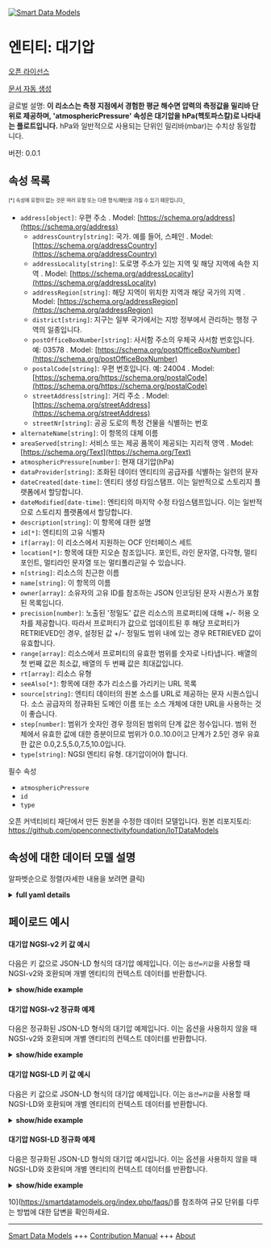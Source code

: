 <!-- 10-Header -->  
[![Smart Data Models](https://smartdatamodels.org/wp-content/uploads/2022/01/SmartDataModels_logo.png "Logo")](https://smartdatamodels.org)  
엔티티: 대기압  
========<!-- /10-Header -->  
<!-- 15-License -->  
[오픈 라이선스](https://github.com/smart-data-models//dataModel.OCF/blob/master/atmosphericPressure/LICENSE.md)  
[문서 자동 생성](https://docs.google.com/presentation/d/e/2PACX-1vTs-Ng5dIAwkg91oTTUdt8ua7woBXhPnwavZ0FxgR8BsAI_Ek3C5q97Nd94HS8KhP-r_quD4H0fgyt3/pub?start=false&loop=false&delayms=3000#slide=id.gb715ace035_0_60)  
<!-- /15-License -->  
<!-- 20-Description -->  
글로벌 설명: **이 리소스는 측정 지점에서 경험한 평균 해수면 압력의 측정값을 밀리바 단위로 제공하며, 'atmosphericPressure' 속성은 대기압을 hPa(헥토파스칼)로 나타내는 플로트입니다.** hPa와 일반적으로 사용되는 단위인 밀리바(mbar)는 수치상 동일합니다.  
버전: 0.0.1  
<!-- /20-Description -->  
<!-- 30-PropertiesList -->  

## 속성 목록  

<sup><sub>[*] 속성에 유형이 없는 것은 여러 유형 또는 다른 형식/패턴을 가질 수 있기 때문입니다</sub></sup>.  
- `address[object]`: 우편 주소  . Model: [https://schema.org/address](https://schema.org/address)	- `addressCountry[string]`: 국가. 예를 들어, 스페인  . Model: [https://schema.org/addressCountry](https://schema.org/addressCountry)  
	- `addressLocality[string]`: 도로명 주소가 있는 지역 및 해당 지역에 속한 지역  . Model: [https://schema.org/addressLocality](https://schema.org/addressLocality)  
	- `addressRegion[string]`: 해당 지역이 위치한 지역과 해당 국가의 지역  . Model: [https://schema.org/addressRegion](https://schema.org/addressRegion)  
	- `district[string]`: 지구는 일부 국가에서는 지방 정부에서 관리하는 행정 구역의 일종입니다.    
	- `postOfficeBoxNumber[string]`: 사서함 주소의 우체국 사서함 번호입니다. 예: 03578  . Model: [https://schema.org/postOfficeBoxNumber](https://schema.org/postOfficeBoxNumber)  
	- `postalCode[string]`: 우편 번호입니다. 예: 24004  . Model: [https://schema.org/https://schema.org/postalCode](https://schema.org/https://schema.org/postalCode)  
	- `streetAddress[string]`: 거리 주소  . Model: [https://schema.org/streetAddress](https://schema.org/streetAddress)  
	- `streetNr[string]`: 공공 도로의 특정 건물을 식별하는 번호    
- `alternateName[string]`: 이 항목의 대체 이름  - `areaServed[string]`: 서비스 또는 제공 품목이 제공되는 지리적 영역  . Model: [https://schema.org/Text](https://schema.org/Text)- `atmosphericPressure[number]`: 현재 대기압(hPa)  - `dataProvider[string]`: 조화된 데이터 엔티티의 공급자를 식별하는 일련의 문자  - `dateCreated[date-time]`: 엔티티 생성 타임스탬프. 이는 일반적으로 스토리지 플랫폼에서 할당합니다.  - `dateModified[date-time]`: 엔티티의 마지막 수정 타임스탬프입니다. 이는 일반적으로 스토리지 플랫폼에서 할당합니다.  - `description[string]`: 이 항목에 대한 설명  - `id[*]`: 엔티티의 고유 식별자  - `if[array]`: 이 리소스에서 지원하는 OCF 인터페이스 세트  - `location[*]`: 항목에 대한 지오숀 참조입니다. 포인트, 라인 문자열, 다각형, 멀티포인트, 멀티라인 문자열 또는 멀티폴리곤일 수 있습니다.  - `n[string]`: 리소스의 친근한 이름  - `name[string]`: 이 항목의 이름  - `owner[array]`: 소유자의 고유 ID를 참조하는 JSON 인코딩된 문자 시퀀스가 포함된 목록입니다.  - `precision[number]`: 노출된 '정밀도' 값은 리소스의 프로퍼티에 대해 +/- 허용 오차를 제공합니다. 따라서 프로퍼티가 값으로 업데이트된 후 해당 프로퍼티가 RETRIEVED인 경우, 설정된 값 +/- 정밀도 범위 내에 있는 경우 RETRIEVED 값이 유효합니다.  - `range[array]`: 리소스에서 프로퍼티의 유효한 범위를 숫자로 나타냅니다. 배열의 첫 번째 값은 최소값, 배열의 두 번째 값은 최대값입니다.  - `rt[array]`: 리소스 유형  - `seeAlso[*]`: 항목에 대한 추가 리소스를 가리키는 URL 목록  - `source[string]`: 엔티티 데이터의 원본 소스를 URL로 제공하는 문자 시퀀스입니다. 소스 공급자의 정규화된 도메인 이름 또는 소스 개체에 대한 URL을 사용하는 것이 좋습니다.  - `step[number]`: 범위가 숫자인 경우 정의된 범위의 단계 값은 정수입니다.  범위 전체에서 유효한 값에 대한 증분이므로 범위가 0.0..10.0이고 단계가 2.5인 경우 유효한 값은 0.0,2.5,5.0,7.5,10.0입니다.  - `type[string]`: NGSI 엔티티 유형. 대기압이어야 합니다.  <!-- /30-PropertiesList -->  
<!-- 35-RequiredProperties -->  
필수 속성  
- `atmosphericPressure`  - `id`  - `type`  <!-- /35-RequiredProperties -->  
<!-- 40-RequiredProperties -->  
오픈 커넥티비티 재단에서 만든 원본을 수정한 데이터 모델입니다. 원본 리포지토리: https://github.com/openconnectivityfoundation/IoTDataModels  
<!-- /40-RequiredProperties -->  
<!-- 50-DataModelHeader -->  
## 속성에 대한 데이터 모델 설명  
알파벳순으로 정렬(자세한 내용을 보려면 클릭)  
<!-- /50-DataModelHeader -->  
<!-- 60-ModelYaml -->  
<details><summary><strong>full yaml details</strong></summary>    
```yaml  
atmosphericPressure:    
  description: This Resource provides a measurement of Mean Sea Level Pressure experienced at the measuring point expressed in millibars.The Property 'atmosphericPressure' is a float which describes the atmospheric pressure in hPa (hectoPascals).Note that hPa and the also commonly used unit of millibars (mbar) are numerically equivalent.    
  properties:    
    address:    
      description: The mailing address    
      properties:    
        addressCountry:    
          description: 'The country. For example, Spain'    
          type: string    
          x-ngsi:    
            model: https://schema.org/addressCountry    
            type: Property    
        addressLocality:    
          description: 'The locality in which the street address is, and which is in the region'    
          type: string    
          x-ngsi:    
            model: https://schema.org/addressLocality    
            type: Property    
        addressRegion:    
          description: 'The region in which the locality is, and which is in the country'    
          type: string    
          x-ngsi:    
            model: https://schema.org/addressRegion    
            type: Property    
        district:    
          description: 'A district is a type of administrative division that, in some countries, is managed by the local government'    
          type: string    
          x-ngsi:    
            type: Property    
        postOfficeBoxNumber:    
          description: 'The post office box number for PO box addresses. For example, 03578'    
          type: string    
          x-ngsi:    
            model: https://schema.org/postOfficeBoxNumber    
            type: Property    
        postalCode:    
          description: 'The postal code. For example, 24004'    
          type: string    
          x-ngsi:    
            model: https://schema.org/https://schema.org/postalCode    
            type: Property    
        streetAddress:    
          description: The street address    
          type: string    
          x-ngsi:    
            model: https://schema.org/streetAddress    
            type: Property    
        streetNr:    
          description: Number identifying a specific property on a public street    
          type: string    
          x-ngsi:    
            type: Property    
      type: object    
      x-ngsi:    
        model: https://schema.org/address    
        type: Property    
    alternateName:    
      description: An alternative name for this item    
      type: string    
      x-ngsi:    
        type: Property    
    areaServed:    
      description: The geographic area where a service or offered item is provided    
      type: string    
      x-ngsi:    
        model: https://schema.org/Text    
        type: Property    
    atmosphericPressure:    
      description: The current atmospheric pressure in hPa    
      readOnly: true    
      type: number    
      x-ngsi:    
        type: Property    
    dataProvider:    
      description: A sequence of characters identifying the provider of the harmonised data entity    
      type: string    
      x-ngsi:    
        type: Property    
    dateCreated:    
      description: Entity creation timestamp. This will usually be allocated by the storage platform    
      format: date-time    
      type: string    
      x-ngsi:    
        type: Property    
    dateModified:    
      description: Timestamp of the last modification of the entity. This will usually be allocated by the storage platform    
      format: date-time    
      type: string    
      x-ngsi:    
        type: Property    
    description:    
      description: A description of this item    
      type: string    
      x-ngsi:    
        type: Property    
    id:    
      anyOf:    
        - description: Identifier format of any NGSI entity    
          maxLength: 256    
          minLength: 1    
          pattern: ^[\w\-\.\{\}\$\+\*\[\]`|~^@!,:\\]+$    
          type: string    
          x-ngsi:    
            type: Property    
        - description: Identifier format of any NGSI entity    
          format: uri    
          type: string    
          x-ngsi:    
            type: Property    
      description: Unique identifier of the entity    
      x-ngsi:    
        type: Property    
    if:    
      description: The OCF Interface set supported by this Resource    
      items:    
        enum:    
          - oic.if.s    
          - oic.if.baseline    
        type: string    
      minItems: 2    
      readOnly: true    
      type: array    
      uniqueItems: true    
      x-ngsi:    
        type: Property    
    location:    
      description: 'Geojson reference to the item. It can be Point, LineString, Polygon, MultiPoint, MultiLineString or MultiPolygon'    
      oneOf:    
        - description: Geojson reference to the item. Point    
          properties:    
            bbox:    
              items:    
                type: number    
              minItems: 4    
              type: array    
            coordinates:    
              items:    
                type: number    
              minItems: 2    
              type: array    
            type:    
              enum:    
                - Point    
              type: string    
          required:    
            - type    
            - coordinates    
          title: GeoJSON Point    
          type: object    
          x-ngsi:    
            type: GeoProperty    
        - description: Geojson reference to the item. LineString    
          properties:    
            bbox:    
              items:    
                type: number    
              minItems: 4    
              type: array    
            coordinates:    
              items:    
                items:    
                  type: number    
                minItems: 2    
                type: array    
              minItems: 2    
              type: array    
            type:    
              enum:    
                - LineString    
              type: string    
          required:    
            - type    
            - coordinates    
          title: GeoJSON LineString    
          type: object    
          x-ngsi:    
            type: GeoProperty    
        - description: Geojson reference to the item. Polygon    
          properties:    
            bbox:    
              items:    
                type: number    
              minItems: 4    
              type: array    
            coordinates:    
              items:    
                items:    
                  items:    
                    type: number    
                  minItems: 2    
                  type: array    
                minItems: 4    
                type: array    
              type: array    
            type:    
              enum:    
                - Polygon    
              type: string    
          required:    
            - type    
            - coordinates    
          title: GeoJSON Polygon    
          type: object    
          x-ngsi:    
            type: GeoProperty    
        - description: Geojson reference to the item. MultiPoint    
          properties:    
            bbox:    
              items:    
                type: number    
              minItems: 4    
              type: array    
            coordinates:    
              items:    
                items:    
                  type: number    
                minItems: 2    
                type: array    
              type: array    
            type:    
              enum:    
                - MultiPoint    
              type: string    
          required:    
            - type    
            - coordinates    
          title: GeoJSON MultiPoint    
          type: object    
          x-ngsi:    
            type: GeoProperty    
        - description: Geojson reference to the item. MultiLineString    
          properties:    
            bbox:    
              items:    
                type: number    
              minItems: 4    
              type: array    
            coordinates:    
              items:    
                items:    
                  items:    
                    type: number    
                  minItems: 2    
                  type: array    
                minItems: 2    
                type: array    
              type: array    
            type:    
              enum:    
                - MultiLineString    
              type: string    
          required:    
            - type    
            - coordinates    
          title: GeoJSON MultiLineString    
          type: object    
          x-ngsi:    
            type: GeoProperty    
        - description: Geojson reference to the item. MultiLineString    
          properties:    
            bbox:    
              items:    
                type: number    
              minItems: 4    
              type: array    
            coordinates:    
              items:    
                items:    
                  items:    
                    items:    
                      type: number    
                    minItems: 2    
                    type: array    
                  minItems: 4    
                  type: array    
                type: array    
              type: array    
            type:    
              enum:    
                - MultiPolygon    
              type: string    
          required:    
            - type    
            - coordinates    
          title: GeoJSON MultiPolygon    
          type: object    
          x-ngsi:    
            type: GeoProperty    
      x-ngsi:    
        type: GeoProperty    
    n:    
      description: Friendly name of the Resource    
      maxLength: 64    
      readOnly: true    
      type: string    
      x-ngsi:    
        type: Property    
    name:    
      description: The name of this item    
      type: string    
      x-ngsi:    
        type: Property    
    owner:    
      description: A List containing a JSON encoded sequence of characters referencing the unique Ids of the owner(s)    
      items:    
        anyOf:    
          - description: Identifier format of any NGSI entity    
            maxLength: 256    
            minLength: 1    
            pattern: ^[\w\-\.\{\}\$\+\*\[\]`|~^@!,:\\]+$    
            type: string    
            x-ngsi:    
              type: Property    
          - description: Identifier format of any NGSI entity    
            format: uri    
            type: string    
            x-ngsi:    
              type: Property    
        description: Unique identifier of the entity    
        x-ngsi:    
          type: Property    
      type: array    
      x-ngsi:    
        type: Property    
    precision:    
      description: 'When exposed the value in ''precision'' provides a +/- tolerance against the Properties in the Resource. Thus if a Property is UPDATED to a value and that Property then RETRIEVED, the RETRIEVED value is valid if in the range of the set value +/- precision'    
      readOnly: true    
      type: number    
      x-ngsi:    
        type: Property    
    range:    
      description: 'The valid range for the Property in the Resource as a number. The first value in the array is the minimum value, the second value in the array is the maximum value'    
      items:    
        type: number    
      maxItems: 2    
      minItems: 2    
      readOnly: true    
      type: array    
      x-ngsi:    
        type: Property    
    rt:    
      description: The Resource Type    
      items:    
        enum:    
          - oic.r.sensor.atmosphericpressure    
        maxLength: 64    
        type: string    
      minItems: 1    
      readOnly: true    
      type: array    
      uniqueItems: true    
      x-ngsi:    
        type: Property    
    seeAlso:    
      description: list of uri pointing to additional resources about the item    
      oneOf:    
        - items:    
            format: uri    
            type: string    
          minItems: 1    
          type: array    
        - format: uri    
          type: string    
      x-ngsi:    
        type: Property    
    source:    
      description: 'A sequence of characters giving the original source of the entity data as a URL. Recommended to be the fully qualified domain name of the source provider, or the URL to the source object'    
      type: string    
      x-ngsi:    
        type: Property    
    step:    
      description: 'Step value across the defined range an integer when the range is a number.  This is the increment for valid values across the range; so if range is 0.0..10.0 and step is 2.5 then valid values are 0.0,2.5,5.0,7.5,10.0'    
      readOnly: true    
      type: number    
      x-ngsi:    
        type: Property    
    type:    
      description: NGSI entity type. It has to be atmosphericPressure    
      enum:    
        - atmosphericPressure    
      type: string    
      x-ngsi:    
        type: Property    
  required:    
    - atmosphericPressure    
    - id    
    - type    
  type: object    
  x-derived-from: https://raw.githubusercontent.com/openconnectivityfoundation/IoTDataModels/master/AtmosphericPressureResURI.swagger.json    
  x-disclaimer: 'Redistribution and use in source and binary forms, with or without modification, are permitted  provided that the license conditions are met. Copyleft (c) 2022 Contributors to Smart Data Models Program'    
  x-license-url: https://github.com/smart-data-models/dataModel.OCF/blob/master/atmosphericPressure/LICENSE.md    
  x-model-schema: https://smart-data-models.github.io/dataModel.OCF/atmosphericPressure/schema.json    
  x-model-tags: OCF    
  x-version: 0.0.1    
```  
</details>    
<!-- /60-ModelYaml -->  
<!-- 70-MiddleNotes -->  
<!-- /70-MiddleNotes -->  
<!-- 80-Examples -->  
## 페이로드 예시  
#### 대기압 NGSI-v2 키 값 예시  
다음은 키 값으로 JSON-LD 형식의 대기압 예제입니다. 이는 `옵션=키값`을 사용할 때 NGSI-v2와 호환되며 개별 엔티티의 컨텍스트 데이터를 반환합니다.  
<details><summary><strong>show/hide example</strong></summary>    
```json  
{  
    "id": "urn:ngsi-ld:atmosphericPressure:id:HZZV:82467762",  
    "dateCreated": "1997-08-06T08:52:44Z",  
    "dateModified": "1996-11-11T23:42:34Z",  
    "source": "Strategy some state thus most pretty. Dog crime bag wrong during. Action feeling see they mission science success position.",  
    "name": "West sell meet artist window within bring protect. Such team contain. Fill support suddenly who.",  
    "alternateName": "Artist wind realize. Matter ahead close general. Through likely some continue lead.",  
    "description": "Wall she enough step theory. Good arriv",  
    "dataProvider": "Through join discussion near admit must other. Attack yard on figure either. Of begin international some.",  
    "owner": [  
        "urn:ngsi-ld:atmosphericPressure:items:AKQX:40798143",  
        "urn:ngsi-ld:atmosphericPressure:items:IICX:50031645"  
    ],  
    "seeAlso": [  
        "urn:ngsi-ld:atmosphericPressure:items:AERV:66370194"  
    ],  
    "location": {  
        "type": "Point",  
        "coordinates": [  
            -85.9629705,  
            -58.365214  
        ]  
    },  
    "address": {  
        "streetAddress": "Along chair evidence early. Effect marriage ch",  
        "addressLocality": "Sam",  
        "addressRegion": "Thank sit agree manager PM customer. Evidence exist thus office individual one collection base.",  
        "addressCountry": "Fact mention hundred property choose involve small. Term throw then whether home compare. Store assume art long fast table. Yet help pretty campaign.",  
        "postalCode": "Agree exactly far coach. Teacher include really positive long game pla",  
        "postOfficeBoxNumber": "Former lose part model reflect apply final all. Task yes rise teach reason history hard.",  
        "streetNr": "In could mean well. Democratic media place far let ",  
        "district": "Federal name for baby senior. Perform authority black financial allow care direction "  
    },  
    "areaServed": "Throw whose will whose never stop development agreement.",  
    "rt": [  
        "oic.r.sensor.atmosphericpressure"  
    ],  
    "atmosphericPressure": 706.0,  
    "n": "Care avoid inside account protect spend couple. Read",  
    "precision": 370.9,  
    "range": [  
        767.4,  
        71.3  
    ],  
    "step": 371.2,  
    "if": [  
        "oic.if.baseline",  
        "oic.if.s"  
    ],  
    "type": "atmosphericPressure"  
}  
```  
</details>  
#### 대기압 NGSI-v2 정규화 예제  
다음은 정규화된 JSON-LD 형식의 대기압 예제입니다. 이는 옵션을 사용하지 않을 때 NGSI-v2와 호환되며 개별 엔티티의 컨텍스트 데이터를 반환합니다.  
<details><summary><strong>show/hide example</strong></summary>    
```json  
{  
    "id": "urn:ngsi-ld:atmosphericPressure:id:HZZV:82467762",  
    "dateCreated": {  
        "type": "DateTime",  
        "value": "1997-08-06T08:52:44Z"  
    },  
    "dateModified": {  
        "type": "DateTime",  
        "value": "1996-11-11T23:42:34Z"  
    },  
    "source": {  
        "type": "Text",  
        "value": "Strategy some state thus most pretty. Dog crime bag wrong during. Action feeling see they mission science success position."  
    },  
    "name": {  
        "type": "Text",  
        "value": "West sell meet artist window within bring protect. Such team contain. Fill support suddenly who."  
    },  
    "alternateName": {  
        "type": "Text",  
        "value": "Artist wind realize. Matter ahead close general. Through likely some continue lead."  
    },  
    "description": {  
        "type": "Text",  
        "value": "Wall she enough step theory. Good arriv"  
    },  
    "dataProvider": {  
        "type": "Text",  
        "value": "Through join discussion near admit must other. Attack yard on figure either. Of begin international some."  
    },  
    "owner": {  
        "type": "StructuredValue",  
        "value": [  
            "urn:ngsi-ld:atmosphericPressure:items:AKQX:40798143",  
            "urn:ngsi-ld:atmosphericPressure:items:IICX:50031645"  
        ]  
    },  
    "seeAlso": {  
        "type": "StructuredValue",  
        "value": [  
            "urn:ngsi-ld:atmosphericPressure:items:AERV:66370194"  
        ]  
    },  
    "location": {  
        "type": "geo:json",  
        "value": {  
            "type": "Point",  
            "coordinates": [  
                -85.9629705,  
                -58.365214  
            ]  
        }  
    },  
    "address": {  
        "type": "StructuredValue",  
        "value": {  
            "streetAddress": "Along chair evidence early. Effect marriage ch",  
            "addressLocality": "Sam",  
            "addressRegion": "Thank sit agree manager PM customer. Evidence exist thus office individual one collection base.",  
            "addressCountry": "Fact mention hundred property choose involve small. Term throw then whether home compare. Store assume art long fast table. Yet help pretty campaign.",  
            "postalCode": "Agree exactly far coach. Teacher include really positive long game pla",  
            "postOfficeBoxNumber": "Former lose part model reflect apply final all. Task yes rise teach reason history hard.",  
            "streetNr": "In could mean well. Democratic media place far let ",  
            "district": "Federal name for baby senior. Perform authority black financial allow care direction "  
        }  
    },  
    "areaServed": {  
        "type": "Text",  
        "value": "Throw whose will whose never stop development agreement."  
    },  
    "rt": {  
        "type": "StructuredValue",  
        "value": [  
            "oic.r.sensor.atmosphericpressure"  
        ]  
    },  
    "atmosphericPressure": {  
        "type": "Number",  
        "value": 706.0  
    },  
    "n": {  
        "type": "Text",  
        "value": "Care avoid inside account protect spend couple. Read"  
    },  
    "precision": {  
        "type": "Number",  
        "value": 370.9  
    },  
    "range": {  
        "type": "StructuredValue",  
        "value": [  
            767.4,  
            71.3  
        ]  
    },  
    "step": {  
        "type": "Number",  
        "value": 371.2  
    },  
    "if": {  
        "type": "StructuredValue",  
        "value": [  
            "oic.if.baseline",  
            "oic.if.s"  
        ]  
    },  
    "type": "atmosphericPressure"  
}  
```  
</details>  
#### 대기압 NGSI-LD 키 값 예시  
다음은 키 값으로 JSON-LD 형식의 대기압 예제입니다. 이는 `옵션=키값`을 사용할 때 NGSI-LD와 호환되며 개별 엔티티의 컨텍스트 데이터를 반환합니다.  
<details><summary><strong>show/hide example</strong></summary>    
```json  
{  
    "id": "urn:ngsi-ld:atmosphericPressure:id:HZZV:82467762",  
    "dateCreated": "1997-08-06T08:52:44Z",  
    "dateModified": "1996-11-11T23:42:34Z",  
    "source": "Strategy some state thus most pretty. Dog crime bag wrong during. Action feeling see they mission science success position.",  
    "name": "West sell meet artist window within bring protect. Such team contain. Fill support suddenly who.",  
    "alternateName": "Artist wind realize. Matter ahead close general. Through likely some continue lead.",  
    "description": "Wall she enough step theory. Good arriv",  
    "dataProvider": "Through join discussion near admit must other. Attack yard on figure either. Of begin international some.",  
    "owner": [  
        "urn:ngsi-ld:atmosphericPressure:items:AKQX:40798143",  
        "urn:ngsi-ld:atmosphericPressure:items:IICX:50031645"  
    ],  
    "seeAlso": [  
        "urn:ngsi-ld:atmosphericPressure:items:AERV:66370194"  
    ],  
    "location": {  
        "type": "Point",  
        "coordinates": [  
            -85.9629705,  
            -58.365214  
        ]  
    },  
    "address": {  
        "streetAddress": "Along chair evidence early. Effect marriage ch",  
        "addressLocality": "Sam",  
        "addressRegion": "Thank sit agree manager PM customer. Evidence exist thus office individual one collection base.",  
        "addressCountry": "Fact mention hundred property choose involve small. Term throw then whether home compare. Store assume art long fast table. Yet help pretty campaign.",  
        "postalCode": "Agree exactly far coach. Teacher include really positive long game pla",  
        "postOfficeBoxNumber": "Former lose part model reflect apply final all. Task yes rise teach reason history hard.",  
        "streetNr": "In could mean well. Democratic media place far let ",  
        "district": "Federal name for baby senior. Perform authority black financial allow care direction "  
    },  
    "areaServed": "Throw whose will whose never stop development agreement.",  
    "rt": [  
        "oic.r.sensor.atmosphericpressure"  
    ],  
    "atmosphericPressure": 706.0,  
    "n": "Care avoid inside account protect spend couple. Read",  
    "precision": 370.9,  
    "range": [  
        767.4,  
        71.3  
    ],  
    "step": 371.2,  
    "if": [  
        "oic.if.baseline",  
        "oic.if.s"  
    ],  
    "type": "atmosphericPressure",  
    "@context": [  
        "https://smartdatamodels.org/context.jsonld"  
    ]  
}  
```  
</details>  
#### 대기압 NGSI-LD 정규화 예제  
다음은 정규화된 JSON-LD 형식의 대기압 예시입니다. 이는 옵션을 사용하지 않을 때 NGSI-LD와 호환되며 개별 엔티티의 컨텍스트 데이터를 반환합니다.  
<details><summary><strong>show/hide example</strong></summary>    
```json  
{  
    "id": "urn:ngsi-ld:atmosphericPressure:id:HZZV:82467762",  
    "dateCreated": {  
        "type": "Property",  
        "value": {  
            "@type": "DateTime",  
            "@value": "1997-08-06T08:52:44Z"  
        }  
    },  
    "dateModified": {  
        "type": "Property",  
        "value": {  
            "@type": "DateTime",  
            "@value": "1996-11-11T23:42:34Z"  
        }  
    },  
    "source": {  
        "type": "Property",  
        "value": "Strategy some state thus most pretty. Dog crime bag wrong during. Action feeling see they mission science success position."  
    },  
    "name": {  
        "type": "Property",  
        "value": "West sell meet artist window within bring protect. Such team contain. Fill support suddenly who."  
    },  
    "alternateName": {  
        "type": "Property",  
        "value": "Artist wind realize. Matter ahead close general. Through likely some continue lead."  
    },  
    "description": {  
        "type": "Property",  
        "value": "Wall she enough step theory. Good arriv"  
    },  
    "dataProvider": {  
        "type": "Property",  
        "value": "Through join discussion near admit must other. Attack yard on figure either. Of begin international some."  
    },  
    "owner": {  
        "type": "Property",  
        "value": [  
            "urn:ngsi-ld:atmosphericPressure:items:AKQX:40798143",  
            "urn:ngsi-ld:atmosphericPressure:items:IICX:50031645"  
        ]  
    },  
    "seeAlso": {  
        "type": "Property",  
        "value": [  
            "urn:ngsi-ld:atmosphericPressure:items:AERV:66370194"  
        ]  
    },  
    "location": {  
        "type": "GeoProperty",  
        "value": {  
            "type": "Point",  
            "coordinates": [  
                -85.9629705,  
                -58.365214  
            ]  
        }  
    },  
    "address": {  
        "type": "Property",  
        "value": {  
            "streetAddress": "Along chair evidence early. Effect marriage ch",  
            "addressLocality": "Sam",  
            "addressRegion": "Thank sit agree manager PM customer. Evidence exist thus office individual one collection base.",  
            "addressCountry": "Fact mention hundred property choose involve small. Term throw then whether home compare. Store assume art long fast table. Yet help pretty campaign.",  
            "postalCode": "Agree exactly far coach. Teacher include really positive long game pla",  
            "postOfficeBoxNumber": "Former lose part model reflect apply final all. Task yes rise teach reason history hard.",  
            "streetNr": "In could mean well. Democratic media place far let ",  
            "district": "Federal name for baby senior. Perform authority black financial allow care direction "  
        }  
    },  
    "areaServed": {  
        "type": "Property",  
        "value": "Throw whose will whose never stop development agreement."  
    },  
    "rt": {  
        "type": "Property",  
        "value": [  
            "oic.r.sensor.atmosphericpressure"  
        ]  
    },  
    "atmosphericPressure": {  
        "type": "Property",  
        "value": 706.0  
    },  
    "n": {  
        "type": "Property",  
        "value": "Care avoid inside account protect spend couple. Read"  
    },  
    "precision": {  
        "type": "Property",  
        "value": 370.9  
    },  
    "range": {  
        "type": "Property",  
        "value": [  
            767.4,  
            71.3  
        ]  
    },  
    "step": {  
        "type": "Property",  
        "value": 371.2  
    },  
    "if": {  
        "type": "Property",  
        "value": [  
            "oic.if.baseline",  
            "oic.if.s"  
        ]  
    },  
    "type": "atmosphericPressure",  
    "@context": [  
        "https://smartdatamodels.org/context.jsonld"  
    ]  
}  
```  
</details><!-- /80-Examples -->  
<!-- 90-FooterNotes -->  
<!-- /90-FooterNotes -->  
<!-- 95-Units -->  
10](https://smartdatamodels.org/index.php/faqs/)를 참조하여 규모 단위를 다루는 방법에 대한 답변을 확인하세요.  
<!-- /95-Units -->  
<!-- 97-LastFooter -->  
---  
[Smart Data Models](https://smartdatamodels.org) +++ [Contribution Manual](https://bit.ly/contribution_manual) +++ [About](https://bit.ly/Introduction_SDM)<!-- /97-LastFooter -->  
